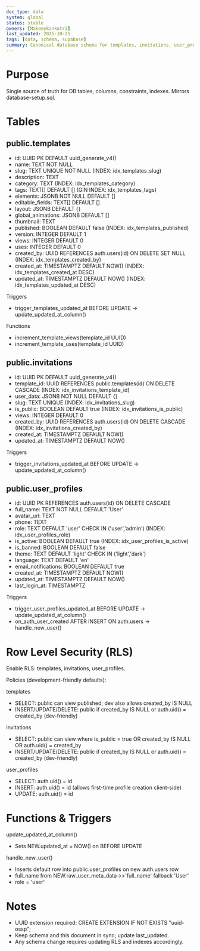 ```yaml
---
doc_type: data
system: global
status: stable
owners: [Makemykankotri]
last_updated: 2025-10-25
tags: [data, schema, supabase]
summary: Canonical database schema for templates, invitations, user_profiles, indexes.
---
```


# Purpose
Single source of truth for DB tables, columns, constraints, indexes. Mirrors database-setup.sql.

# Tables

## public.templates
- id: UUID PK DEFAULT uuid_generate_v4()
- name: TEXT NOT NULL
- slug: TEXT UNIQUE NOT NULL (INDEX: idx_templates_slug)
- description: TEXT
- category: TEXT (INDEX: idx_templates_category)
- tags: TEXT[] DEFAULT [] (GIN INDEX: idx_templates_tags)
- elements: JSONB NOT NULL DEFAULT []
- editable_fields: TEXT[] DEFAULT []
- layout: JSONB DEFAULT {}
- global_animations: JSONB DEFAULT []
- thumbnail: TEXT
- published: BOOLEAN DEFAULT false (INDEX: idx_templates_published)
- version: INTEGER DEFAULT 1
- views: INTEGER DEFAULT 0
- uses: INTEGER DEFAULT 0
- created_by: UUID REFERENCES auth.users(id) ON DELETE SET NULL (INDEX: idx_templates_created_by)
- created_at: TIMESTAMPTZ DEFAULT NOW() (INDEX: idx_templates_created_at DESC)
- updated_at: TIMESTAMPTZ DEFAULT NOW() (INDEX: idx_templates_updated_at DESC)

Triggers
- trigger_templates_updated_at BEFORE UPDATE → update_updated_at_column()

Functions
- increment_template_views(template_id UUID)
- increment_template_uses(template_id UUID)

## public.invitations
- id: UUID PK DEFAULT uuid_generate_v4()
- template_id: UUID REFERENCES public.templates(id) ON DELETE CASCADE (INDEX: idx_invitations_template_id)
- user_data: JSONB NOT NULL DEFAULT {}
- slug: TEXT UNIQUE (INDEX: idx_invitations_slug)
- is_public: BOOLEAN DEFAULT true (INDEX: idx_invitations_is_public)
- views: INTEGER DEFAULT 0
- created_by: UUID REFERENCES auth.users(id) ON DELETE CASCADE (INDEX: idx_invitations_created_by)
- created_at: TIMESTAMPTZ DEFAULT NOW()
- updated_at: TIMESTAMPTZ DEFAULT NOW()

Triggers
- trigger_invitations_updated_at BEFORE UPDATE → update_updated_at_column()

## public.user_profiles
- id: UUID PK REFERENCES auth.users(id) ON DELETE CASCADE
- full_name: TEXT NOT NULL DEFAULT 'User'
- avatar_url: TEXT
- phone: TEXT
- role: TEXT DEFAULT 'user' CHECK IN ('user','admin') (INDEX: idx_user_profiles_role)
- is_active: BOOLEAN DEFAULT true (INDEX: idx_user_profiles_is_active)
- is_banned: BOOLEAN DEFAULT false
- theme: TEXT DEFAULT 'light' CHECK IN ('light','dark')
- language: TEXT DEFAULT 'en'
- email_notifications: BOOLEAN DEFAULT true
- created_at: TIMESTAMPTZ DEFAULT NOW()
- updated_at: TIMESTAMPTZ DEFAULT NOW()
- last_login_at: TIMESTAMPTZ

Triggers
- trigger_user_profiles_updated_at BEFORE UPDATE → update_updated_at_column()
- on_auth_user_created AFTER INSERT ON auth.users → handle_new_user()

# Row Level Security (RLS)

Enable RLS: templates, invitations, user_profiles.

Policies (development-friendly defaults):

templates
- SELECT: public can view published; dev also allows created_by IS NULL
- INSERT/UPDATE/DELETE: public if created_by IS NULL or auth.uid() = created_by (dev-friendly)

invitations
- SELECT: public can view where is_public = true OR created_by IS NULL OR auth.uid() = created_by
- INSERT/UPDATE/DELETE: public if created_by IS NULL or auth.uid() = created_by (dev-friendly)

user_profiles
- SELECT: auth.uid() = id
- INSERT: auth.uid() = id (allows first-time profile creation client-side)
- UPDATE: auth.uid() = id

# Functions & Triggers

update_updated_at_column()
- Sets NEW.updated_at = NOW() on BEFORE UPDATE

handle_new_user()
- Inserts default row into public.user_profiles on new auth.users row
- full_name from NEW.raw_user_meta_data->>'full_name' fallback 'User'
- role = 'user'

# Notes
- UUID extension required: CREATE EXTENSION IF NOT EXISTS "uuid-ossp";
- Keep schema and this document in sync; update last_updated.
- Any schema change requires updating RLS and indexes accordingly.
